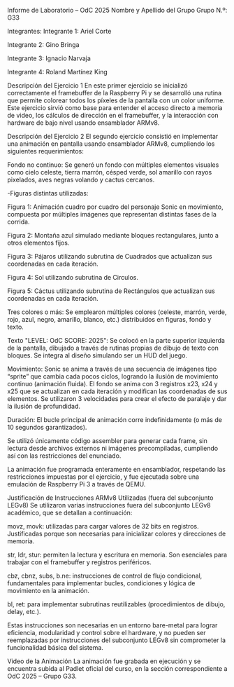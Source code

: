 Informe de Laboratorio – OdC 2025
Nombre y Apellido del Grupo
Grupo N.º: G33

Integrantes:
Integrante 1: Ariel Corte

Integrante 2: Gino Bringa

Integrante 3: Ignacio Narvaja

Integrante 4: Roland Martínez King

Descripción del Ejercicio 1
En este primer ejercicio se inicializó correctamente el framebuffer de la Raspberry Pi y se desarrolló una rutina que permite colorear todos los píxeles de la pantalla con un color uniforme. Este ejercicio sirvió como base para entender el acceso directo a memoria de video, los cálculos de dirección en el framebuffer, y la interacción con hardware de bajo nivel usando ensamblador ARMv8.

Descripción del Ejercicio 2
El segundo ejercicio consistió en implementar una animación en pantalla usando ensamblador ARMv8, cumpliendo los siguientes requerimientos:

Fondo no continuo: Se generó un fondo con múltiples elementos visuales como cielo celeste, tierra marrón, césped verde, sol amarillo con rayos pixelados, aves negras volando y cactus cercanos.

-Figuras distintas utilizadas:

Figura 1: Animación cuadro por cuadro del personaje Sonic en movimiento, compuesta por múltiples imágenes que representan distintas fases de la corrida.

Figura 2: Montaña azul simulado mediante bloques rectangulares, junto a otros elementos fijos.

Figura 3: Pájaros utilizando subrutina de Cuadrados que actualizan sus coordenadas en cada iteración.

Figura 4: Sol utilizando subrutina de Circulos.

Figura 5: Cáctus utilizando subrutina de Rectángulos que actualizan sus coordenadas en cada iteración.

Tres colores o más: Se emplearon múltiples colores (celeste, marrón, verde, rojo, azul, negro, amarillo, blanco, etc.) distribuidos en figuras, fondo y texto.

Texto "LEVEL: OdC SCORE: 2025": Se colocó en la parte superior izquierda de la pantalla, dibujado a través de rutinas propias de dibujo de texto con bloques. Se integra al diseño simulando ser un HUD del juego.

Movimiento: Sonic se anima a través de una secuencia de imágenes tipo “sprite” que cambia cada pocos ciclos, logrando la ilusión de movimiento continuo (animación fluida). El fondo se anima con 3 registros x23, x24 y x25 que se actualizan en cada iteración y modifican las coordenadas de sus elementos. Se utilizaron 3 velocidades para crear el efecto de paralaje y dar la ilusión de profundidad.

Duración: El bucle principal de animación corre indefinidamente (o más de 10 segundos garantizados).

Se utilizó únicamente código assembler para generar cada frame, sin lectura desde archivos externos ni imágenes precompiladas, cumpliendo así con las restricciones del enunciado.

La animación fue programada enteramente en ensamblador, respetando las restricciones impuestas por el ejercicio, y fue ejecutada sobre una emulación de Raspberry Pi 3 a través de QEMU.

Justificación de Instrucciones ARMv8 Utilizadas (fuera del subconjunto LEGv8)
Se utilizaron varias instrucciones fuera del subconjunto LEGv8 académico, que se detallan a continuación:

movz, movk: utilizadas para cargar valores de 32 bits en registros. Justificadas porque son necesarias para inicializar colores y direcciones de memoria.

str, ldr, stur: permiten la lectura y escritura en memoria. Son esenciales para trabajar con el framebuffer y registros periféricos.

cbz, cbnz, subs, b.ne: instrucciones de control de flujo condicional, fundamentales para implementar bucles, condiciones y lógica de movimiento en la animación.

bl, ret: para implementar subrutinas reutilizables (procedimientos de dibujo, delay, etc.).

Estas instrucciones son necesarias en un entorno bare-metal para lograr eficiencia, modularidad y control sobre el hardware, y no pueden ser reemplazadas por instrucciones del subconjunto LEGv8 sin comprometer la funcionalidad básica del sistema.

Video de la Animación
La animación fue grabada en ejecución y se encuentra subida al Padlet oficial del curso, en la sección correspondiente a OdC 2025 – Grupo G33.
